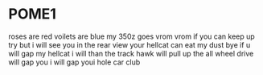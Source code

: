# POME1
roses are red voilets are blue my 350z goes vrom vrom
if you can keep up try but i will see you in the rear view 
your hellcat can eat my dust bye 
if u will gap my hellcat i will than the track hawk will pull up 
the all wheel drive will gap you 
i will gap youi hole car club
